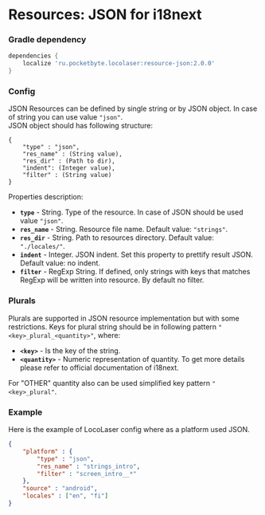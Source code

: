 # Resources: JSON for i18next

### Gradle dependency
```gradle
dependencies {
    localize 'ru.pocketbyte.locolaser:resource-json:2.0.0'
}
```

### Config
JSON Resources can be defined by single string or by JSON object. In case of string you can use value `"json"`.<br>
JSON object should has following structure:
```
{
    "type" : "json",
    "res_name" : (String value),
    "res_dir" : (Path to dir),
    "indent": (Integer value),
    "filter" : (String value)
}
```
Properties description:<br>
- **`type`** - String. Type of the resource. In case of JSON should be used value `"json"`.
- **`res_name`** - String. Resource file name. Default value: `"strings"`.
- **`res_dir`** - String. Path to resources directory. Default value: `"./locales/"`.
- **`indent`** - Integer. JSON indent. Set this property to prettify result JSON. Default value: no indent. 
- **`filter`** - RegExp String. If defined, only strings with keys that matches RegExp will be written into resource. By default no filter.

### Plurals
Plurals are supported in JSON resource implementation but with some restrictions.
Keys for plural string should be in following pattern `"<key>_plural_<quantity>"`, where:
- **`<key>`** - Is the key of the string.
- **`<quantity>`** - Numeric representation of quantity. To get more details please refer to official documentation of i18next.

For "OTHER" quantity also can be used simplified key pattern `"<key>_plural"`.

### Example
Here is the example of LocoLaser config where as a platform used JSON.
```json
{
    "platform" : {
        "type" : "json",
        "res_name" : "strings_intro",
        "filter" : "screen_intro__*"
    },
    "source" : "android",
    "locales" : ["en", "fi"]
}
```